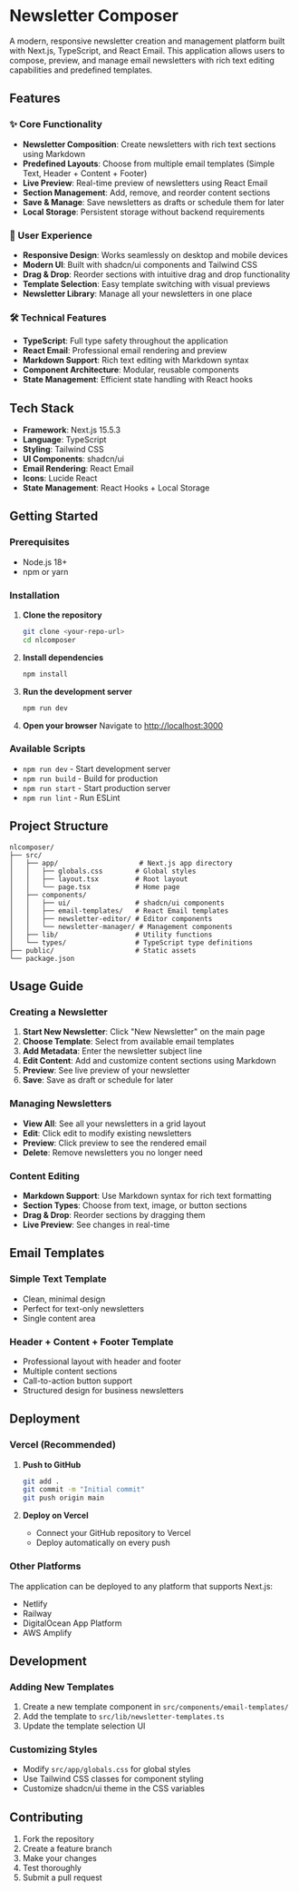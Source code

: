 # Newsletter Composer

A modern, responsive newsletter creation and management platform built with Next.js, TypeScript, and React Email. This application allows users to compose, preview, and manage email newsletters with rich text editing capabilities and predefined templates.

## Features

### ✨ Core Functionality
- **Newsletter Composition**: Create newsletters with rich text sections using Markdown
- **Predefined Layouts**: Choose from multiple email templates (Simple Text, Header + Content + Footer)
- **Live Preview**: Real-time preview of newsletters using React Email
- **Section Management**: Add, remove, and reorder content sections
- **Save & Manage**: Save newsletters as drafts or schedule them for later
- **Local Storage**: Persistent storage without backend requirements

### 🎨 User Experience
- **Responsive Design**: Works seamlessly on desktop and mobile devices
- **Modern UI**: Built with shadcn/ui components and Tailwind CSS
- **Drag & Drop**: Reorder sections with intuitive drag and drop functionality
- **Template Selection**: Easy template switching with visual previews
- **Newsletter Library**: Manage all your newsletters in one place

### 🛠️ Technical Features
- **TypeScript**: Full type safety throughout the application
- **React Email**: Professional email rendering and preview
- **Markdown Support**: Rich text editing with Markdown syntax
- **Component Architecture**: Modular, reusable components
- **State Management**: Efficient state handling with React hooks

## Tech Stack

- **Framework**: Next.js 15.5.3
- **Language**: TypeScript
- **Styling**: Tailwind CSS
- **UI Components**: shadcn/ui
- **Email Rendering**: React Email
- **Icons**: Lucide React
- **State Management**: React Hooks + Local Storage

## Getting Started

### Prerequisites
- Node.js 18+ 
- npm or yarn

### Installation

1. **Clone the repository**
   ```bash
   git clone <your-repo-url>
   cd nlcomposer
   ```

2. **Install dependencies**
   ```bash
   npm install
   ```

3. **Run the development server**
   ```bash
   npm run dev
   ```

4. **Open your browser**
   Navigate to [http://localhost:3000](http://localhost:3000)

### Available Scripts

- `npm run dev` - Start development server
- `npm run build` - Build for production
- `npm run start` - Start production server
- `npm run lint` - Run ESLint

## Project Structure

```
nlcomposer/
├── src/
│   ├── app/                    # Next.js app directory
│   │   ├── globals.css        # Global styles
│   │   ├── layout.tsx         # Root layout
│   │   └── page.tsx           # Home page
│   ├── components/
│   │   ├── ui/                # shadcn/ui components
│   │   ├── email-templates/   # React Email templates
│   │   ├── newsletter-editor/ # Editor components
│   │   └── newsletter-manager/ # Management components
│   ├── lib/                   # Utility functions
│   └── types/                 # TypeScript type definitions
├── public/                    # Static assets
└── package.json
```

## Usage Guide

### Creating a Newsletter

1. **Start New Newsletter**: Click "New Newsletter" on the main page
2. **Choose Template**: Select from available email templates
3. **Add Metadata**: Enter the newsletter subject line
4. **Edit Content**: Add and customize content sections using Markdown
5. **Preview**: See live preview of your newsletter
6. **Save**: Save as draft or schedule for later

### Managing Newsletters

- **View All**: See all your newsletters in a grid layout
- **Edit**: Click edit to modify existing newsletters
- **Preview**: Click preview to see the rendered email
- **Delete**: Remove newsletters you no longer need

### Content Editing

- **Markdown Support**: Use Markdown syntax for rich text formatting
- **Section Types**: Choose from text, image, or button sections
- **Drag & Drop**: Reorder sections by dragging them
- **Live Preview**: See changes in real-time

## Email Templates

### Simple Text Template
- Clean, minimal design
- Perfect for text-only newsletters
- Single content area

### Header + Content + Footer Template
- Professional layout with header and footer
- Multiple content sections
- Call-to-action button support
- Structured design for business newsletters

## Deployment

### Vercel (Recommended)

1. **Push to GitHub**
   ```bash
   git add .
   git commit -m "Initial commit"
   git push origin main
   ```

2. **Deploy on Vercel**
   - Connect your GitHub repository to Vercel
   - Deploy automatically on every push

### Other Platforms

The application can be deployed to any platform that supports Next.js:
- Netlify
- Railway
- DigitalOcean App Platform
- AWS Amplify

## Development

### Adding New Templates

1. Create a new template component in `src/components/email-templates/`
2. Add the template to `src/lib/newsletter-templates.ts`
3. Update the template selection UI

### Customizing Styles

- Modify `src/app/globals.css` for global styles
- Use Tailwind CSS classes for component styling
- Customize shadcn/ui theme in the CSS variables

## Contributing

1. Fork the repository
2. Create a feature branch
3. Make your changes
4. Test thoroughly
5. Submit a pull request

